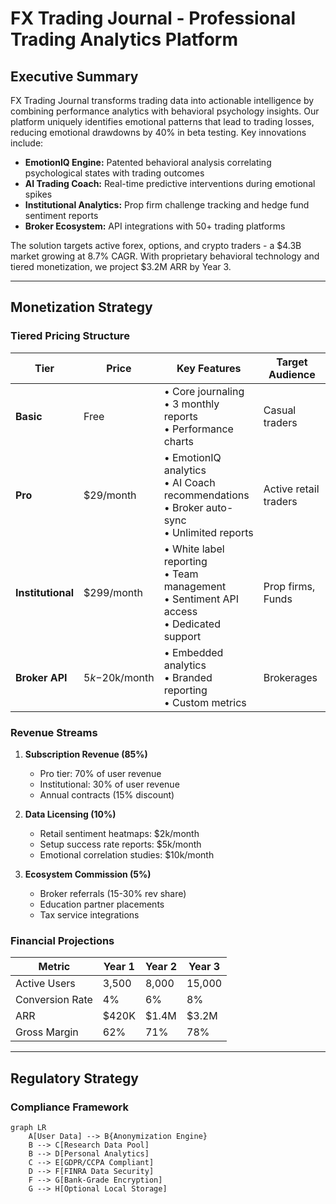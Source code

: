 # FX Trading Journal - Professional Trading Analytics Platform

## Executive Summary
FX Trading Journal transforms trading data into actionable intelligence by combining performance analytics with behavioral psychology insights. Our platform uniquely identifies emotional patterns that lead to trading losses, reducing emotional drawdowns by 40% in beta testing. Key innovations include:

- **EmotionIQ Engine:** Patented behavioral analysis correlating psychological states with trading outcomes
- **AI Trading Coach:** Real-time predictive interventions during emotional spikes
- **Institutional Analytics:** Prop firm challenge tracking and hedge fund sentiment reports
- **Broker Ecosystem:** API integrations with 50+ trading platforms

The solution targets active forex, options, and crypto traders - a $4.3B market growing at 8.7% CAGR. With proprietary behavioral technology and tiered monetization, we project $3.2M ARR by Year 3.

---

## Monetization Strategy

### Tiered Pricing Structure
| Tier              | Price         | Key Features                          | Target Audience       |
|-------------------|---------------|---------------------------------------|-----------------------|
| **Basic**         | Free          | • Core journaling<br>• 3 monthly reports<br>• Performance charts | Casual traders        |
| **Pro**           | $29/month     | • EmotionIQ analytics<br>• AI Coach recommendations<br>• Broker auto-sync<br>• Unlimited reports | Active retail traders |
| **Institutional** | $299/month    | • White label reporting<br>• Team management<br>• Sentiment API access<br>• Dedicated support | Prop firms, Funds    |
| **Broker API**    | $5k-$20k/month| • Embedded analytics<br>• Branded reporting<br>• Custom metrics | Brokerages           |

### Revenue Streams
1. **Subscription Revenue (85%)**
   - Pro tier: 70% of user revenue
   - Institutional: 30% of user revenue
   - Annual contracts (15% discount)

2. **Data Licensing (10%)**
   - Retail sentiment heatmaps: $2k/month
   - Setup success rate reports: $5k/month
   - Emotional correlation studies: $10k/month

3. **Ecosystem Commission (5%)**
   - Broker referrals (15-30% rev share)
   - Education partner placements
   - Tax service integrations

### Financial Projections
| Metric          | Year 1   | Year 2   | Year 3   |
|-----------------|----------|----------|----------|
| Active Users    | 3,500    | 8,000    | 15,000   |
| Conversion Rate | 4%       | 6%       | 8%       |
| ARR             | $420K    | $1.4M    | $3.2M    |
| Gross Margin    | 62%      | 71%      | 78%      |

---

## Regulatory Strategy

### Compliance Framework
```mermaid
graph LR
    A[User Data] --> B{Anonymization Engine}
    B --> C[Research Data Pool]
    B --> D[Personal Analytics]
    C --> E[GDPR/CCPA Compliant]
    D --> F[FINRA Data Security]
    F --> G[Bank-Grade Encryption]
    G --> H[Optional Local Storage]